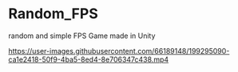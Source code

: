 # Random_FPS
random and simple FPS Game made in Unity


https://user-images.githubusercontent.com/66189148/199295090-ca1e2418-50f9-4ba5-8ed4-8e706347c438.mp4


